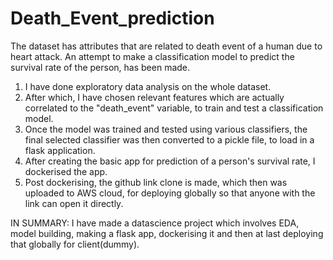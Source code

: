 # Death_Event_prediction
The dataset has attributes that are related to death event of a human due to heart attack. An attempt to make a  classification  model to predict the survival rate of the person, has been made.
1) I have done exploratory data analysis on the whole dataset.
2) After which, I have chosen relevant features which are actually correlated to the "death_event" variable, to train and test a classification model.
3) Once the model was trained and tested using various classifiers, the final selected classifier was then converted to a pickle file, to load in a flask application.
4) After creating the basic app for prediction of a person's survival rate, I dockerised the app.
5) Post dockerising, the github link clone is made, which then was uploaded to AWS cloud, for deploying globally so that anyone with the link can open it directly.

IN SUMMARY:
I have made a datascience project which involves EDA, model building, making a flask app, dockerising it and then at last deploying that globally for client(dummy). 
